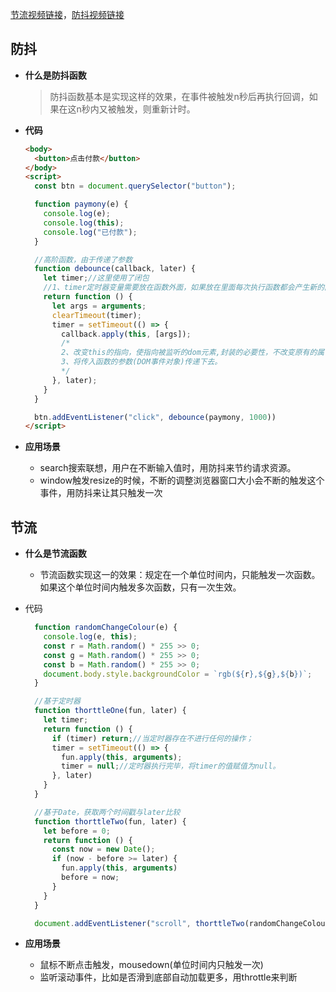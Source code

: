 [节流视频链接](https://www.bilibili.com/video/BV11Z4y1c7C9/?spm_id_from=pageDriver)，[防抖视频链接](https://www.bilibili.com/video/BV17b4y1X7yp/?spm_id_from=333.788)

## 防抖

* **什么是防抖函数**

  > 防抖函数基本是实现这样的效果，在事件被触发n秒后再执行回调，如果在这n秒内又被触发，则重新计时。

* **代码**

  ```html
  <body>
    <button>点击付款</button>
  </body>
  <script>
    const btn = document.querySelector("button");
  
    function paymony(e) {
      console.log(e);
      console.log(this);
      console.log("已付款");
    }
  
    //高阶函数，由于传递了参数
    function debounce(callback, later) {
      let timer;//这里使用了闭包
      //1、timer定时器变量需要放在函数外面，如果放在里面每次执行函数都会产生新的内存，timer就不是原来的timer
      return function () {
        let args = arguments;
        clearTimeout(timer);
        timer = setTimeout(() => {
          callback.apply(this, [args]);
          /*
          2、改变this的指向，使指向被监听的dom元素,封装的必要性，不改变原有的属性。
          3、将传入函数的参数(DOM事件对象)传递下去。
          */
        }, later);
      }
    }
  
    btn.addEventListener("click", debounce(paymony, 1000))
  </script>
  ```

* **应用场景**

  * search搜索联想，用户在不断输入值时，用防抖来节约请求资源。
  * window触发resize的时候，不断的调整浏览器窗口大小会不断的触发这个事件，用防抖来让其只触发一次

## 节流

* **什么是节流函数**

  * 节流函数实现这一的效果：规定在一个单位时间内，只能触发一次函数。如果这个单位时间内触发多次函数，只有一次生效。

* 代码

  ```js
    function randomChangeColour(e) {
      console.log(e, this);
      const r = Math.random() * 255 >> 0;
      const g = Math.random() * 255 >> 0;
      const b = Math.random() * 255 >> 0;
      document.body.style.backgroundColor = `rgb(${r},${g},${b})`;
    }
  
    //基于定时器
    function thorttleOne(fun, later) {
      let timer;
      return function () {
        if (timer) return;//当定时器存在不进行任何的操作；
        timer = setTimeout(() => {
          fun.apply(this, arguments);
          timer = null;//定时器执行完毕，将timer的值赋值为null。
        }, later)
      }
    }
  
    //基于Date，获取两个时间戳与later比较
    function thorttleTwo(fun, later) {
      let before = 0;
      return function () {
        const now = new Date();
        if (now - before >= later) {
          fun.apply(this, arguments)
          before = now;
        }
      }
    }
  
    document.addEventListener("scroll", thorttleTwo(randomChangeColour, 1000))
  ```

* **应用场景**

  * 鼠标不断点击触发，mousedown(单位时间内只触发一次)
  * 监听滚动事件，比如是否滑到底部自动加载更多，用throttle来判断

